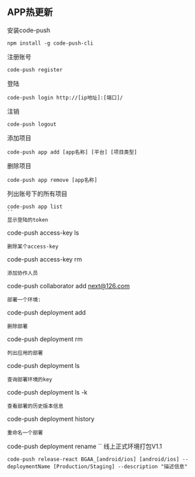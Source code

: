 ## APP热更新
安装code-push
```
npm install -g code-push-cli
```
注册账号
```
code-push register
```
登陆
```
code-push login http://[ip地址]:[端口]/
```
注销
```
code-push logout
```
添加项目
```
code-push app add [app名称] [平台] [项目类型]
```
删除项目
```
code-push app remove [app名称]
```
列出账号下的所有项目
```
code-push app list
``
显示登陆的token
```
code-push access-key ls
```
删除某个access-key
```
code-push access-key rm <accessKey>
```
添加协作人员
```
code-push collaborator add <appName> next@126.com
```
部署一个环境:
```
code-push deployment add <appName> <deploymentName>
```
删除部署
```
code-push deployment rm <appName>
```
列出应用的部署
```
code-push deployment ls <appName>
```
查询部署环境的key
```
code-push deployment ls <appName> -k
```
查看部署的历史版本信息
```
code-push deployment history <appName> <deploymentNmae>
```
重命名一个部署
```
code-push deployment rename <appName> <currentDeploymentName> <newDeploymentName>
``
线上正式环境打包V1.1
```
code-push release-react BGAA_[android/ios] [android/ios] --deploymentName [Production/Staging] --description "描述信息"
```
